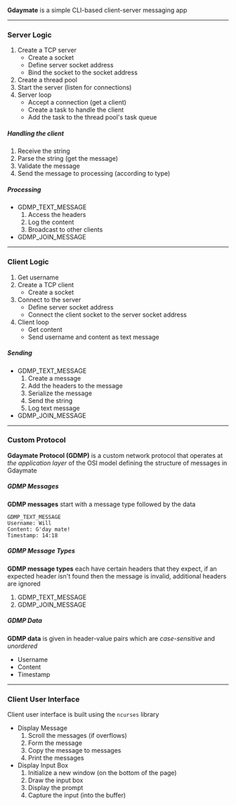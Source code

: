 **Gdaymate** is a simple CLI-based client-server messaging app

---

### Server Logic

1. Create a TCP server
	- Create a socket 
	- Define server socket address
	- Bind the socket to the socket address
2. Create a thread pool
3. Start the server (listen for connections)
4. Server loop
	- Accept a connection (get a client)
	- Create a task to handle the client
	- Add the task to the thread pool's task queue

##### Handling the client
 
1. Receive the string
2. Parse the string (get the message)
3. Validate the message
4. Send the message to processing (according to type)

##### Processing

- GDMP_TEXT_MESSAGE
	1. Access the headers
	2. Log the content
	3. Broadcast to other clients
- GDMP_JOIN_MESSAGE

---

### Client Logic

1. Get username
2. Create a TCP client
	- Create a socket
3. Connect to the server
	- Define server socket address
	- Connect the client socket to the server socket address
4. Client loop
	- Get content
	- Send username and content as text message

##### Sending

- GDMP_TEXT_MESSAGE
	1. Create a message
	2. Add the headers to the message
	3. Serialize the message
	4. Send the string
	5. Log text message
- GDMP_JOIN_MESSAGE

---

### Custom Protocol

**Gdaymate Protocol (GDMP)** is a custom network protocol that operates at *the application layer* of the OSI model defining the structure of messages in Gdaymate

##### GDMP Messages

**GDMP messages** start with a message type followed by the data

```
GDMP_TEXT_MESSAGE
Username: Will
Content: G'day mate!
Timestamp: 14:18
```

##### GDMP Message Types

**GDMP message types** each have certain headers that they expect, if an expected header isn't found then the message is invalid, additional headers are ignored

1. GDMP_TEXT_MESSAGE
2. GDMP_JOIN_MESSAGE

##### GDMP Data

**GDMP data** is given in header-value pairs which are *case-sensitive* and *unordered*

- Username
- Content
- Timestamp

---

### Client User Interface

Client user interface is built using the `ncurses` library

- Display Message
	1. Scroll the messages (if overflows)
	2. Form the message
	3. Copy the message to messages
	4. Print the messages
- Display Input Box
	1. Initialize a new window (on the bottom of the page)
	2. Draw the input box
	3. Display the prompt
	4. Capture the input (into the buffer)

